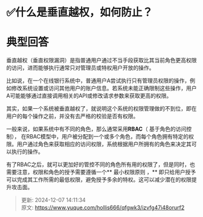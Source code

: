 # ✅什么是垂直越权，如何防止？

# 典型回答


垂直越权（垂直权限漏洞）是指普通用户通过不当手段获取比其当前角色更高权限的访问，进而能够执行通常只对管理员或特权用户开放的操作。



比如说，在一个在线银行系统中，普通用户A尝试执行只有管理员权限的操作，例如修改系统设置或访问其他用户的账户信息。若系统未能正确限制这些操作，用户A可能能够通过直接调用相关的API或修改请求参数来获取更高的权限。



其实，如果一个系统被垂直越权了，就说明这个系统的权限管理做的不到位，即在用户的每个操作之前，并没有去严格的校验是否有权限。



一般来说，如果系统中有不同的角色，那么通常采用**RBAC**（ 基于角色的访问控制）， 在RBAC模型中，用户被分配到一个或多个角色，而每个角色拥有特定的权限。用户通过角色来获取相应的访问权限，系统根据用户所拥有的角色来决定其可以执行的操作。  



有了RBAC之后，就可以更加好的管控不同的角色所有用的权限了，但是同时，也需要注意，权限和角色的授予需要遵循一个** 最小权限原则  ，** 即只给用户授予可以完成其工作所需的最低权限，避免授予多余的特权。这可以减少潜在的权限提升攻击面。  



> 更新: 2024-12-07 14:11:34  
> 原文: <https://www.yuque.com/hollis666/qfgwk3/izvfg47i48orurf2>